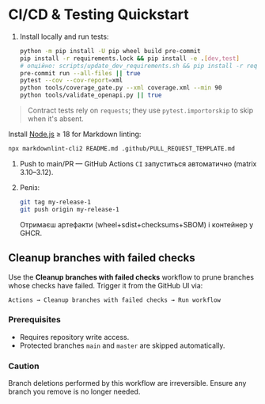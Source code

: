 # CI/CD & Testing Quickstart

1. Install locally and run tests:

    ```bash
    python -m pip install -U pip wheel build pre-commit
    pip install -r requirements.lock && pip install -e .[dev,test]
    # опційно: scripts/update_dev_requirements.sh && pip install -r requirements-dev.txt
    pre-commit run --all-files || true
    pytest --cov --cov-report=xml
    python tools/coverage_gate.py --xml coverage.xml --min 90
    python tools/validate_openapi.py || true
    ```

> Contract tests rely on `requests`; they use `pytest.importorskip` to skip when it's absent.

Install [Node.js](https://nodejs.org/) ≥ 18 for Markdown linting:

```bash
npx markdownlint-cli2 README.md .github/PULL_REQUEST_TEMPLATE.md
```

1. Push to main/PR — GitHub Actions `CI` запуститься автоматично (matrix 3.10–3.12).

1. Реліз:

    ```bash
    git tag my-release-1
    git push origin my-release-1
    ```

    Отримаєш артефакти (wheel+sdist+checksums+SBOM) і контейнер у GHCR.

## Cleanup branches with failed checks

Use the **Cleanup branches with failed checks** workflow to prune branches whose
checks have failed. Trigger it from the GitHub UI via:

```text
Actions → Cleanup branches with failed checks → Run workflow
```

### Prerequisites

* Requires repository write access.
* Protected branches `main` and `master` are skipped automatically.

### Caution

Branch deletions performed by this workflow are irreversible. Ensure any branch
you remove is no longer needed.
